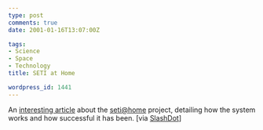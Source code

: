 ```yaml
---
type: post
comments: true
date: 2001-01-16T13:07:00Z

tags:
- Science
- Space
- Technology
title: SETI at Home

wordpress_id: 1441
---
```


An [interesting article](http://computer.org/cise/articles/seti.htm) about the [seti@home](http://setiathome.ssl.berkeley.edu/) project, detailing how the system works and how successful it has been. [via [SlashDot](http://www.slashdot.com)] 
